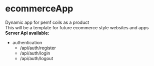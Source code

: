 # ecommerceApp
Dynamic app for pemf coils as a product\
This will be a template for future ecommerce style websites and apps \
**Server Api available:**
- authentication
   - /api/auth/register
   - /api/auth/login
   - /api/auth/logout
